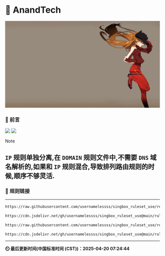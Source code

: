 
# 🧸 AnandTech
![](https://raw.githubusercontent.com/usernamelessss/picture-bed/main/images/202504042256831.jpg)
### 📣 前言
![](https://shields.io/badge/-移除重复规则-ff69b4) ![](https://shields.io/badge/-IP&nbsp;规则单独存放不与&nbsp;DOMAIN&nbsp;等混合-green)
> [!NOTE]
**`IP` 规则单独分离,在 `DOMAIN` 规则文件中,不需要 `DNS` 域名解析的,如果和 `IP` 规则混合,导致排列路由规则的时候,顺序不够灵活.**
---

###  🔗 规则链接
---

```url
https://raw.githubusercontent.com/usernamelessss/singbox_ruleset_use/refs/heads/main/rule/AnandTech/AnandTech_No_IP.json
```

```url
https://cdn.jsdelivr.net/gh/usernamelessss/singbox_ruleset_use@main/rule/AnandTech/AnandTech_No_IP.json
```

```url
https://raw.githubusercontent.com/usernamelessss/singbox_ruleset_use/refs/heads/main/rule/AnandTech/AnandTech_No_IP.srs
```

```url
https://cdn.jsdelivr.net/gh/usernamelessss/singbox_ruleset_use@main/rule/AnandTech/AnandTech_No_IP.srs
```

---
**⏲️ 最后更新时间(中国标准时间 (CST))：2025-04-20 07:24:44**